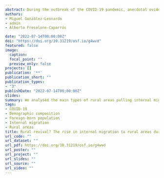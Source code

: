 ```yaml
---
abstract: During the outbreak of the COVID-19 pandemic, anecdotal evidence of a “rural revival” emerged mirroring the “urban exodus” hypothesis. Currently, we know that internal migration to rural areas increased in some countries during 2020, although not with the intensity speculated by the media. However, little is known about the attributes of rural areas attracting migrants and demographic composition of migration inflows. Drawing on administrative population register data, we analysed the main types of rural areas pulling internal migrants in Spain and their demographic characteristics, namely age, sex and place of birth. Our results show that in-migration increased in rural areas close to cities and with high prevalence of second homes. Inflows to rural areas comprised migrants across a wide age spectrum, from young adults and families to retired individuals. These flows also comprised foreign-born populations from high socio-economic background, particularly Latin Americans and individuals from high-income countries. Our findings suggest unequal impacts of the COVID-19 pandemic on the conterurbanisation process, triggering population movements among high-socioeconomic groups from cities to rural areas.
authors:
- Miguel González-Leonardo
- admin
- Alberto Fresolone-Caparrós

date: "2022-07-14T00:00:00Z"
doi: "https://doi.org/10.31219/osf.io/g4wvd"
featured: false
image:
  caption: 
  focal_point: ""
  preview_only: false
projects: []
publication: '**'
publication_short: ""
publication_types:
- "3"
publishDate: "2022-07-14T00:00:00Z"
slides: 
summary: We analysed the main types of rural areas pulling internal migrants in Spain and their demographic characteristics, namely age, sex and place of birth.
tags:
- COVID-19 
- Demographic composition 
- Foreign-born population 
- Internal migration 
- Rural areas
title: Rural revival? The rise in internal migration to rural areas during the COVID-19 pandemic. Who moved and where?
url_code: ""
url_dataset: ""
url_pdf: https://doi.org/10.31219/osf.io/g4wvd
url_poster: ""
url_project: ""
url_slides: ""
url_source: ""
url_video: ""
---
```

